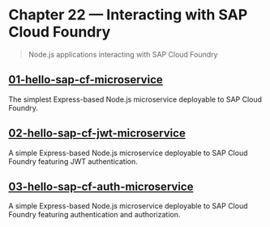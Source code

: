 # Chapter 22 &mdash; Interacting with SAP Cloud Foundry
> Node.js applications interacting with SAP Cloud Foundry

## [01-hello-sap-cf-microservice](./01-hello-sap-cf-microservice/)
The simplest Express-based Node.js microservice deployable to SAP Cloud Foundry.

## [02-hello-sap-cf-jwt-microservice](./02-hello-sap-cf-jwt-microservice/)
A simple Express-based Node.js microservice deployable to SAP Cloud Foundry featuring JWT authentication.

## [03-hello-sap-cf-auth-microservice](./03-hello-sap-cf-auth-microservice/)
A simple Express-based Node.js microservice deployable to SAP Cloud Foundry featuring authentication and authorization.
